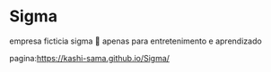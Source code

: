 # Sigma
empresa ficticia sigma 🗿
apenas para entretenimento e aprendizado

pagina:https://kashi-sama.github.io/Sigma/
